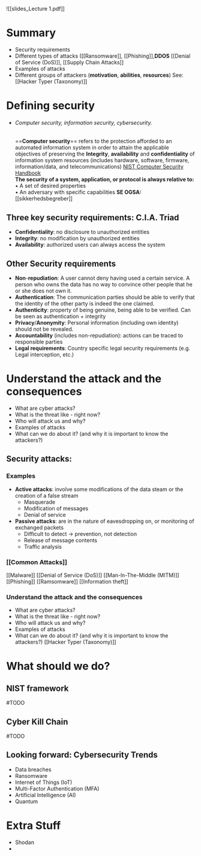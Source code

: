 ![[slides_Lecture 1.pdf]]
# Summary
- Security requirements
- Different types of attacks ([[Ransomware]], [[Phishing]],**DDOS** [[Denial of Service (DoS)]], [[Supply Chain Attacks]]
- Examples of attacks
- Different groups of attackers (**motivation**, **abilities**, **resources**) See: [[Hacker Typer (Taxonomy)]]
# Defining security   
- ###### Computer security, information security, cybersecurity.   
	==**Computer security**== refers to the protection afforded to an automated information system in order to attain the applicable objectives of preserving the **Integrity**, **availability** and **confidentiality** of information system resources (includes hardware, software, firmware, information/data, and telecommunications) [NIST Computer Security Handbook](https://www.davidsalomon.name/CompSec/auxiliary/handbook.pdf)   
 **The security of a system, application, or protocol is always relative to:**   
	• A set of desired properties   
	• An adversary with specific capabilities
**SE OGSA:** [[sikkerhedsbegreber]]
## Three key security requirements: C.I.A. Triad   
- **Confidentiality**: no disclosure to unauthorized entities   
- **Integrity**: no modification by unauthorized entities   
- **Availability**: authorized users can always access the system
## Other Security requirements   
- **Non**-**repudiation**: A user cannot deny having used a certain service. A person who owns the data has no way to convince other people that he or she does not own it.   
- **Authentication**: The communication parties should be able to verify that the identity of the other party is indeed the one claimed.   
- **Authenticity**: property of being genuine, being able to be verified. Can be seen as authentication + integrity   
- **Privacy**/**Anonymity**: Personal information (including own identity) should not be revealed.   
- **Accountability** (includes non-repudiation): actions can be traced to responsible parties   
- **Legal requirements**: Country specific legal security requirements (e.g. Legal interception, etc.)

# Understand the attack and the consequences   
- What are cyber attacks?   
- What is the threat like - right now?   
- Who will attack us and why?   
- Examples of attacks   
- What can we do about it? (and why it is important to know the attackers?)
## Security attacks: 
### Examples   
- **Active attacks**: involve some modifications of the data steam or the creation of a false stream   
	- Masquerade   
	- Modification of messages   
	- Denial of service   
- **Passive attacks**: are in the nature of eavesdropping on, or monitoring of exchanged packets   
	- Difficult to detect -> prevention, not detection   
	- Release of message contents 
	- Traffic analysis
### [[Common Attacks]]
[[Malware]]
[[Denial of Service (DoS)]]
[[Man-ln-The-Middle (MITM)]]
[[Phishing]]
[[Ramsomware]]
[[Information theft]]

### Understand the attack and the consequences   
- What are cyber attacks?   
- What is the threat like - right now?   
- Who will attack us and why?   
- Examples of attacks   
- What can we do about it? (and why it is important to know the attackers?)
[[Hacker Typer (Taxonomy)]]

# What should we do?
## NIST framework
#TODO 
## Cyber Kill Chain
#TODO

## Looking forward: Cybersecurity Trends
- Data breaches 
- Ransomware
- Internet of Things (IoT) 
- Multi-Factor Authentication (MFA)
- Artificial Intelligence (AI)
- Quantum
# Extra Stuff
- Shodan
- 
